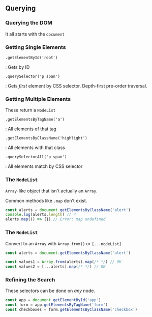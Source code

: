 ## Querying

### Querying the DOM

It all starts with the `document`

### Getting Single Elements

`.getElementById('root')`

  : Gets by ID

`.querySelector('p span')`

  : Gets *first* element by CSS selector. Depth-first pre-order traversal.

### Getting Multiple Elements

These return a `NodeList`

`.getElementsByTagName('a')`

  : All elements of that tag

`.getElementsByClassName('highlight')`

  : All elements with that class

`.querySelectorAll('p span')`

  : All elements match by CSS selector

### The `NodeList`

`Array`-like object that isn't actually an `Array`.

Common methods like `.map` don't exist.

```javascript
const alerts = document.getElementsByClassName('alert')
console.log(alerts.length) // 4
alerts.map(() => {}) // Error: map undefined
```

### The `NodeList`

Convert to an `Array` with `Array.from()` or `[...nodeList]`

```javascript
const alerts = document.getElementsByClassName('alert')

const values1 = Array.from(alerts).map(/* */) // OK
const values2 = [...alerts].map(/* */) // OK
```

### Refining the Search

These selectors can be done on *any* node.

```javascript
const app = document.getElementById('app')
const form = app.getElementsByTagName('form')
const checkboxes = form.getElementsByClassName('checkbox')
```
